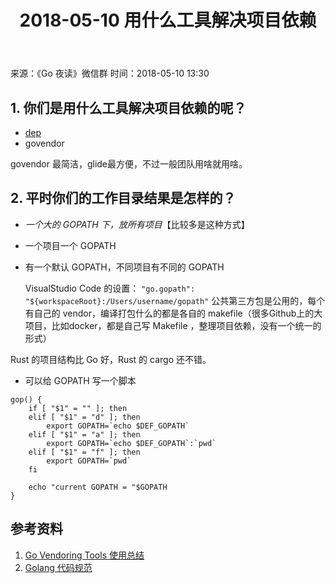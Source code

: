 ﻿---
title: 2018-05-10 用什么工具解决项目依赖
---
来源：《Go 夜读》微信群
时间：2018-05-10 13:30

## 1. 你们是用什么工具解决项目依赖的呢？

- [dep](https://github.com/golang/dep)
- govendor

govendor 最简洁，glide最方便，不过一般团队用啥就用啥。

## 2. 平时你们的工作目录结果是怎样的？

- *一个大的 GOPATH 下，放所有项目*【比较多是这种方式】
- 一个项目一个 GOPATH
- 有一个默认 GOPATH，不同项目有不同的 GOPATH
	
	VisualStudio Code 的设置： `"go.gopath": "${workspaceRoot}:/Users/username/gopath"`
	公共第三方包是公用的，每个有自己的 vendor，编译打包什么的都是各自的 makefile（很多Github上的大项目，比如docker，都是自己写 Makefile ，整理项目依赖，没有一个统一的形式）

Rust 的项目结构比 Go 好，Rust 的 cargo 还不错。

- 可以给 GOPATH 写一个脚本

```shell
gop() {
	if [ "$1" = "" ]; then
	elif [ "$1" = "d" ]; then
		export GOPATH=`echo $DEF_GOPATH`
	elif [ "$1" = "a" ]; then
		export GOPATH=`echo $DEF_GOPATH`:`pwd`
	elif [ "$1" = "f" ]; then
		export GOPATH=`pwd`
	fi

	echo "current GOPATH = "$GOPATH
}
```

## 参考资料

1. [Go Vendoring Tools 使用总结](http://researchlab.github.io/2016/05/24/comparison-of-Go-Vendoring-Tools/)
2. [Golang 代码规范](https://sheepbao.github.io/post/golang_code_specification/)